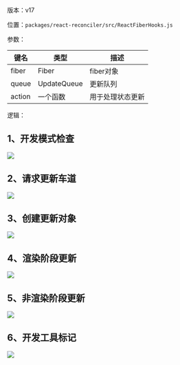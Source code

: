 版本：v17

位置：`packages/react-reconciler/src/ReactFiberHooks.js`

参数：

| 键名   | 类型        | 描述             |
| ------ | ----------- | ---------------- |
| fiber  | Fiber       | fiber对象        |
| queue  | UpdateQueue | 更新队列         |
| action | 一个函数    | 用于处理状态更新 |

逻辑：

## 1、开发模式检查

![](https://gitee.com/lao-jiawei/photo-gallery/raw/master/images/react/dispatchReducerAction_1.jfif)

## 2、请求更新车道

![](https://gitee.com/lao-jiawei/photo-gallery/raw/master/images/react/dispatchReducerAction_2.jfif)

## 3、创建更新对象

![](https://gitee.com/lao-jiawei/photo-gallery/raw/master/images/react/dispatchReducerAction_3.jfif)

## 4、渲染阶段更新

![](https://gitee.com/lao-jiawei/photo-gallery/raw/master/images/react/dispatchReducerAction_4.jfif)

## 5、非渲染阶段更新

![](https://gitee.com/lao-jiawei/photo-gallery/raw/master/images/react/dispatchReducerAction_5.jfif)

## 6、开发工具标记

![](https://gitee.com/lao-jiawei/photo-gallery/raw/master/images/react/dispatchReducerAction_6.jfif)